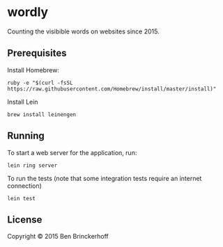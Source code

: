 # wordly

Counting the visibible words on websites since 2015.

## Prerequisites

Install Homebrew:

    ruby -e "$(curl -fsSL https://raw.githubusercontent.com/Homebrew/install/master/install)"

Install Lein

    brew install leinengen

## Running

To start a web server for the application, run:

    lein ring server
    
To run the tests (note that some integration tests require an internet connection)

    lein test

## License

Copyright © 2015 Ben Brinckerhoff
